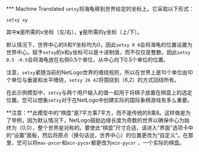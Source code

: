 ﻿*** Machine Translated
`setxy`将海龟移到世界给定的坐标上。它采取以下形式：

`setxy xy`

其中**x**是所需的x坐标（左/右），**y**是所需的y坐标（上/下）。

默认情况下，世界中心的X和Y坐标均为0，因此`setxy 0 0`会将海龟的位置设置为世界中心。赋予`setxy`的x和y坐标可以是十进制值，而不仅仅是整数，因此`setxy 0.5 -0.5`会将海龟放在右侧0.5个单位，从中心向下0.5个单位的位置。

注意，`setxy`紧随当前的NetLogo世界的缠绕规则，所以在世界上是10个单位由10个单位与垂直和水平缠绕，`setxy 26 42`将围绕到（6,2）的方式回绕所有。

在此示例模型中，`setxy`与两个用户输入的值一起用于将棋子放置在棋盘上的选定位置。您可以想象`setxy`对于在NetLogo中创建实际的国际象棋游戏有多么重要。

**注意：**此模型中的“棋盘”是7平方乘7平方，而不是传统的8乘8。这样做是为了举例，因为默认情况下，NetLogo鼓励边缘长度为奇数的世界以确保中心为始终为（0,0），整个世界是对称的。要使此“棋盘”尺寸合适，请进入“界面”选项卡中的“设置”面板，然后将原点（换句话说，世界中心）的位置更改为“自定义”。在那里，您可以将`max-pxcor`和`min-pycor`都更改为`min-pycor` ，一个实际的棋盘。